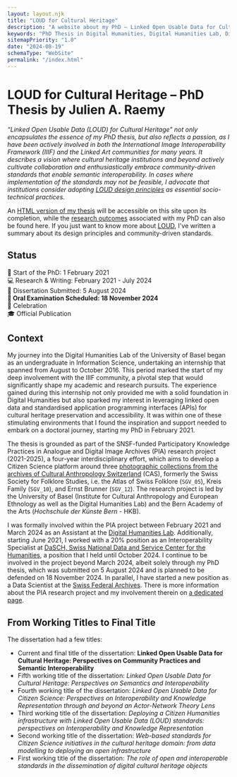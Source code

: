 ```yaml
---
layout: layout.njk
title: "LOUD for Cultural Heritage"
description: "A website about my PhD – Linked Open Usable Data for Cultural Heritage: Perspectives on Community Practices and Semantic Interoperability"
keywords: "PhD Thesis in Digital Humanities, Digital Humanities Lab, Dissertation titles, Citizen Science, Sinergia, SNSF, Julien A. Raemy, Cultural Anthropology Switzerland, Participatory Knowledge Practices in Analogue and Digital Image Archives"
sitemapPriority: "1.0"
date: "2024-08-19"
schemaType: "WebSite"
permalink: "/index.html"
---
```


# LOUD for Cultural Heritage – PhD Thesis by Julien A. Raemy

_“Linked Open Usable Data (LOUD) for Cultural Heritage" not only encapsulates the essence of my PhD thesis, but also reflects a passion, as I have been actively involved in both the International Image Interoperability Framework (IIIF) and the Linked Art communities for many years. It describes a vision where cultural heritage institutions and beyond actively cultivate collaboration and enthusiastically embrace community-driven standards that enable semantic interoperability. In cases where implementation of the standards may not be feasible, I advocate that institutions consider adopting [LOUD design principles](https://linked.art/loud) as essential socio-technical practices._

An [HTML version of my thesis](thesis.html) will be accessible on this site upon its completion, while the [research outcomes](research.html) associated with my PhD can also be found here. If you just want to know more about [LOUD](loud.html), I've written a summary about its design principles and community-driven standards.

## Status
🌱 Start of the PhD: 1 February 2021 <br/>
💻 Research & Writing: February 2021 - July 2024 <br/>
📄 Dissertation Submitted: 5 August 2024  <br/>
**🎤 Oral Examination Scheduled: 18 November 2024**  <br/>
🍾 Celebration <br/>
🎓  Official Publication

## Context

My journey into the Digital Humanities Lab of the University of Basel began as an undergraduate in Information Science, undertaking an internship that spanned from August to October 2016. This period marked the start of my deep involvement with the IIIF community, a pivotal step that would significantly shape my academic and research pursuits. The experience gained during this internship not only provided me with a solid foundation in Digital Humanities but also sparked my interest in leveraging linked open data and standardised application programming interfaces (APIs) for cultural heritage preservation and accessibility. It was within one of these stimulating environments that I found the inspiration and support needed to embark on a doctoral journey, starting my PhD in February 2021.

The thesis is grounded as part of the SNSF-funded Participatory Knowledge Practices in Analogue and Digital Image Archives (PIA) research project (2021-2025), a four-year interdisciplinary effort, which aims to develop a Citizen Science platform around three [photographic collections from the archives of Cultural Anthropology Switzerland](https://archiv.sgv-sstp.ch/) (CAS), formerly the Swiss Society for Folklore Studies, i.e. the Atlas of Swiss Folklore (`SGV_05`), Kreis Family (`SGV_10`), and Ernst Brunner (`SGV_12`). The research project is led by the University of Basel (Institute for Cultural Anthropology and European Ethnology as well as the Digital Humanities Lab) and the Bern Academy of the Arts (_Hochschule der Künste Bern_ - HKB).

I was formally involved within the PIA project between February 2021 and March 2024 as an Assistant at the [Digital Humanities Lab](https://dhlab.philhist.unibas.ch/). Additionally, starting June 2021, I worked with a 20% position as an Interoperability Specialist at [DaSCH, Swiss National Data and Service Center for the Humanities](https://www.dasch.swiss/), a position that I held until October 2024. I continue to be involved in the project beyond March 2024, albeit solely through my PhD thesis, which was submitted on 5 August 2024 and is planned to be defended on 18 November 2024. In parallel, I have started a new position as a Data Scientist at the [Swiss Federal Archives](https://www.bar.admin.ch). There is more information about the PIA research project and my involvement therein on [a dedicated page](pia.html).

## From Working Titles to Final Title

The dissertation had a few titles: 

- Current and final title of the dissertation: **Linked Open Usable Data for Cultural Heritage: Perspectives on Community Practices and Semantic Interoperability**
- Fifth working title of the dissertation: _Linked Open Usable Data for Cultural Heritage: Perspectives on Semantics and Interoperability_ 
- Fourth working title of the dissertation: _Linked Open Usable Data for Citizen Science: Perspectives on Interoperability and Knowledge Representation through and beyond an Actor-Network Theory Lens_
- Third working title of the dissertation: _Deploying a Citizen Humanities infrastructure with Linked Open Usable Data (LOUD) standards: perspectives on Interoperability and Knowledge Representation_
- Second working title of the dissertation: _Web-based standards for Citizen Science initiatives in the cultural heritage domain: from data modelling to deploying an open infrastructure_
- First working title of the dissertation: _The role of open and interoperable standards in the dissemination of digital cultural heritage objects_